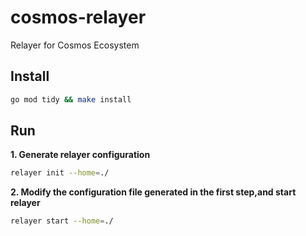 # cosmos-relayer

Relayer for Cosmos Ecosystem

## Install

```bash
go mod tidy && make install
```

## Run

**1. Generate relayer configuration**

```bash
relayer init --home=./
```

**2. Modify the configuration file generated in the first step,and start relayer**

```bash
relayer start --home=./
```
